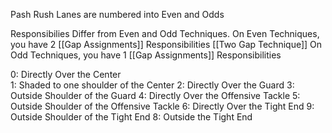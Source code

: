 Pash Rush Lanes are numbered into Even and Odds

Responsibilies Differ from Even and Odd Techniques. 
On Even Techniques, you have 2 [[Gap Assignments]] Responsibilities
[[Two Gap Technique]] 
On Odd Techniques, you have 1 [[Gap Assignments]] Responsibilities


0: Directly Over the Center  
	1: Shaded to one shoulder of the Center
2: Directly Over the Guard
	3: Outside Shoulder of the Guard
4: Directly Over the Offensive Tackle
	5: Outside Shoulder of the Offensive Tackle
6: Directly Over the Tight End
	9: Outside Shoulder of the Tight End
8: Outside the Tight End


